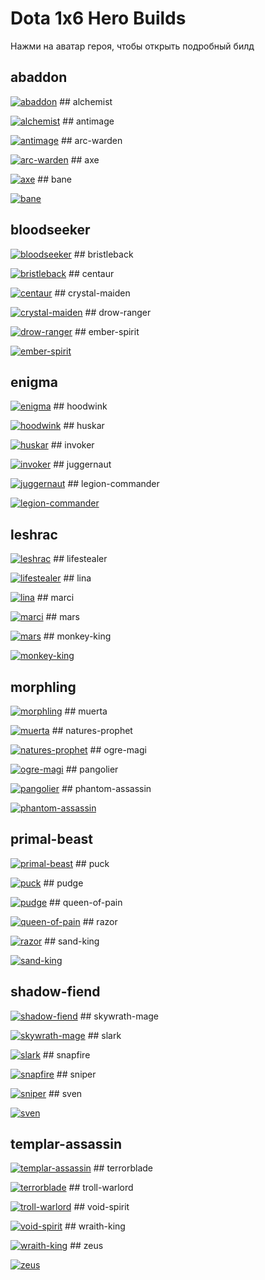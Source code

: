 # Dota 1x6 Hero Builds

Нажми на аватар героя, чтобы открыть подробный билд

## abaddon

 [![abaddon](./downloads/abaddon/hero.png)](./downloads/abaddon/README.md) ## alchemist

 [![alchemist](./downloads/alchemist/hero.png)](./downloads/alchemist/README.md) ## antimage

 [![antimage](./downloads/antimage/hero.png)](./downloads/antimage/README.md) ## arc-warden

 [![arc-warden](./downloads/arc-warden/hero.png)](./downloads/arc-warden/README.md) ## axe

 [![axe](./downloads/axe/hero.png)](./downloads/axe/README.md) ## bane

 [![bane](./downloads/bane/hero.png)](./downloads/bane/README.md)

## bloodseeker

 [![bloodseeker](./downloads/bloodseeker/hero.png)](./downloads/bloodseeker/README.md) ## bristleback

 [![bristleback](./downloads/bristleback/hero.png)](./downloads/bristleback/README.md) ## centaur

 [![centaur](./downloads/centaur/hero.png)](./downloads/centaur/README.md) ## crystal-maiden

 [![crystal-maiden](./downloads/crystal-maiden/hero.png)](./downloads/crystal-maiden/README.md) ## drow-ranger

 [![drow-ranger](./downloads/drow-ranger/hero.png)](./downloads/drow-ranger/README.md) ## ember-spirit

 [![ember-spirit](./downloads/ember-spirit/hero.png)](./downloads/ember-spirit/README.md)

## enigma

 [![enigma](./downloads/enigma/hero.png)](./downloads/enigma/README.md) ## hoodwink

 [![hoodwink](./downloads/hoodwink/hero.png)](./downloads/hoodwink/README.md) ## huskar

 [![huskar](./downloads/huskar/hero.png)](./downloads/huskar/README.md) ## invoker

 [![invoker](./downloads/invoker/hero.png)](./downloads/invoker/README.md) ## juggernaut

 [![juggernaut](./downloads/juggernaut/hero.png)](./downloads/juggernaut/README.md) ## legion-commander

 [![legion-commander](./downloads/legion-commander/hero.png)](./downloads/legion-commander/README.md)

## leshrac

 [![leshrac](./downloads/leshrac/hero.png)](./downloads/leshrac/README.md) ## lifestealer

 [![lifestealer](./downloads/lifestealer/hero.png)](./downloads/lifestealer/README.md) ## lina

 [![lina](./downloads/lina/hero.png)](./downloads/lina/README.md) ## marci

 [![marci](./downloads/marci/hero.png)](./downloads/marci/README.md) ## mars

 [![mars](./downloads/mars/hero.png)](./downloads/mars/README.md) ## monkey-king

 [![monkey-king](./downloads/monkey-king/hero.png)](./downloads/monkey-king/README.md)

## morphling

 [![morphling](./downloads/morphling/hero.png)](./downloads/morphling/README.md) ## muerta

 [![muerta](./downloads/muerta/hero.png)](./downloads/muerta/README.md) ## natures-prophet

 [![natures-prophet](./downloads/natures-prophet/hero.png)](./downloads/natures-prophet/README.md) ## ogre-magi

 [![ogre-magi](./downloads/ogre-magi/hero.png)](./downloads/ogre-magi/README.md) ## pangolier

 [![pangolier](./downloads/pangolier/hero.png)](./downloads/pangolier/README.md) ## phantom-assassin

 [![phantom-assassin](./downloads/phantom-assassin/hero.png)](./downloads/phantom-assassin/README.md)

## primal-beast

 [![primal-beast](./downloads/primal-beast/hero.png)](./downloads/primal-beast/README.md) ## puck

 [![puck](./downloads/puck/hero.png)](./downloads/puck/README.md) ## pudge

 [![pudge](./downloads/pudge/hero.png)](./downloads/pudge/README.md) ## queen-of-pain

 [![queen-of-pain](./downloads/queen-of-pain/hero.png)](./downloads/queen-of-pain/README.md) ## razor

 [![razor](./downloads/razor/hero.png)](./downloads/razor/README.md) ## sand-king

 [![sand-king](./downloads/sand-king/hero.png)](./downloads/sand-king/README.md)

## shadow-fiend

 [![shadow-fiend](./downloads/shadow-fiend/hero.png)](./downloads/shadow-fiend/README.md) ## skywrath-mage

 [![skywrath-mage](./downloads/skywrath-mage/hero.png)](./downloads/skywrath-mage/README.md) ## slark

 [![slark](./downloads/slark/hero.png)](./downloads/slark/README.md) ## snapfire

 [![snapfire](./downloads/snapfire/hero.png)](./downloads/snapfire/README.md) ## sniper

 [![sniper](./downloads/sniper/hero.png)](./downloads/sniper/README.md) ## sven

 [![sven](./downloads/sven/hero.png)](./downloads/sven/README.md)

## templar-assassin

 [![templar-assassin](./downloads/templar-assassin/hero.png)](./downloads/templar-assassin/README.md) ## terrorblade

 [![terrorblade](./downloads/terrorblade/hero.png)](./downloads/terrorblade/README.md) ## troll-warlord

 [![troll-warlord](./downloads/troll-warlord/hero.png)](./downloads/troll-warlord/README.md) ## void-spirit

 [![void-spirit](./downloads/void-spirit/hero.png)](./downloads/void-spirit/README.md) ## wraith-king

 [![wraith-king](./downloads/wraith-king/hero.png)](./downloads/wraith-king/README.md) ## zeus

 [![zeus](./downloads/zeus/hero.png)](./downloads/zeus/README.md)